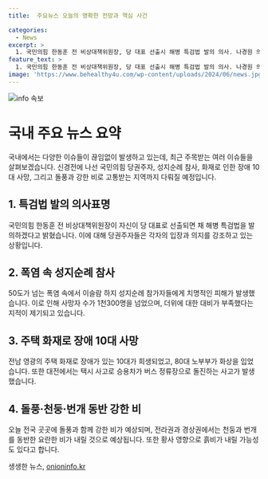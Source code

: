 ```yaml
---
title:  주요뉴스 오늘의 명확한 전망과 핵심 사건

categories:
  - News
excerpt: >
  1. 국민의힘 한동훈 전 비상대책위원장, 당 대표 선출시 해병 특검법 발의 의사. 나경원 의원은 보수 재집권, 원희룡 전 국토부 장관은 당정 화합 강조. 이슬람 하지 성지순례 폭염으로 1,300명 이상 사망. 전남 영광 화재로 장애 10대 사망, 대전에서는 승용차가 버스 정류장으로 돌진. 오늘은 남부지방 돌풍·천둥·번개 동반 강한 비 예상.
feature_text: >
  1. 국민의힘 한동훈 전 비상대책위원장, 당 대표 선출시 해병 특검법 발의 의사. 나경원 의원은 보수 재집권, 원희룡 전 국토부 장관은 당정 화합 강조. 이슬람 하지 성지순례 폭염으로 1,300명 이상 사망. 전남 영광 화재로 장애 10대 사망, 대전에서는 승용차가 버스 정류장으로 돌진. 오늘은 남부지방 돌풍·천둥·번개 동반 강한 비 예상.
image: 'https://www.behealthy4u.com/wp-content/uploads/2024/06/news.jpg'
---
```


<p><img src="https://www.behealthy4u.com/wp-content/uploads/2024/06/news.jpg" alt="info 속보" /></p>

<h1>국내 주요 뉴스 요약</h1>

<p data-ke-size="size16">국내에서는 다양한 이슈들이 끊임없이 발생하고 있는데, 최근 주목받는 여러 이슈들을 살펴보겠습니다. 신경전에 나선 국민의힘 당권주자, 성지순례 참사, 화재로 인한 장애 10대 사망, 그리고 돌풍과 강한 비로 고통받는 지역까지 다뤄질 예정입니다.</p>

<h2 data-ke-size="size26">1. 특검법 발의 의사표명</h2>

<p data-ke-size="size16">국민의힘 한동훈 전 비상대책위원장이 자신이 당 대표로 선출되면 채 해병 특검법을 발의하겠다고 밝혔습니다. 이에 대해 당권주자들은 각자의 입장과 의지를 강조하고 있는 상황입니다.</p>

<h2 data-ke-size="size26">2. 폭염 속 성지순례 참사</h2>

<p data-ke-size="size16">50도가 넘는 폭염 속에서 이슬람 하지 성지순례 참가자들에게 치명적인 피해가 발생했습니다. 이로 인해 사망자 수가 1천300명을 넘었으며, 더위에 대한 대비가 부족했다는 지적이 제기되고 있습니다.</p>

<h2 data-ke-size="size26">3. 주택 화재로 장애 10대 사망</h2>

<p data-ke-size="size16">전남 영광의 주택 화재로 장애가 있는 10대가 희생되었고, 80대 노부부가 화상을 입었습니다. 또한 대전에서는 택시 사고로 승용차가 버스 정류장으로 돌진하는 사고가 발생했습니다.</p>

<h2 data-ke-size="size26">4. 돌풍·천둥·번개 동반 강한 비</h2>

<p data-ke-size="size16">오늘 전국 곳곳에 돌풍과 함께 강한 비가 예상되며, 전라권과 경상권에서는 천둥과 번개를 동반한 요란한 비가 내릴 것으로 예상됩니다. 또한 황사 영향으로 흙비가 내릴 가능성도 있다고 합니다.</p>
생생한 뉴스, <a href="https://onioninfo.kr" rel="dofollow">onioninfo.kr</a>


